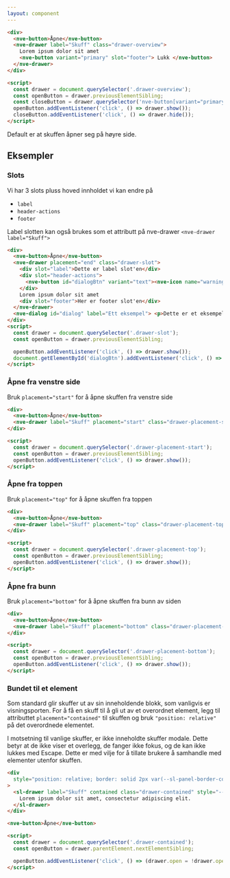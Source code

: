 ```yaml
---
layout: component
---
```


<CodeExamplePreview>

```html
<div>
  <nve-button>Åpne</nve-button>
  <nve-drawer label="Skuff" class="drawer-overview">
    Lorem ipsum dolor sit amet
    <nve-button variant="primary" slot="footer"> Lukk </nve-button>
  </nve-drawer>
</div>

<script>
  const drawer = document.querySelector('.drawer-overview');
  const openButton = drawer.previousElementSibling;
  const closeButton = drawer.querySelector('nve-button[variant="primary"]');
  openButton.addEventListener('click', () => drawer.show());
  closeButton.addEventListener('click', () => drawer.hide());
</script>
```

</CodeExamplePreview>

Default er at skuffen åpner seg på høyre side.

## Eksempler

### Slots

Vi har 3 slots pluss hoved innholdet vi kan endre på

- `label`
- `header-actions`
- `footer`

Label slotten kan også brukes som et attributt på nve-drawer `<nve-drawer label="Skuff">`

<CodeExamplePreview>

```html
<div>
  <nve-button>Åpne</nve-button>
  <nve-drawer placement="end" class="drawer-slot">
    <div slot="label">Dette er label slot'en</div>
    <div slot="header-actions">
      <nve-button id="dialogBtn" variant="text"><nve-icon name="warning"></nve-icon></nve-button>
    </div>
    Lorem ipsum dolor sit amet
    <div slot="footer">Her er footer slot'en</div>
  </nve-drawer>
  <nve-dialog id="dialog" label="Ett eksempel"> <p>Dette er et eksempel</p> </nve-dialog>
</div>
<script>
  const drawer = document.querySelector('.drawer-slot');
  const openButton = drawer.previousElementSibling;

  openButton.addEventListener('click', () => drawer.show());
  document.getElementById('dialogBtn').addEventListener('click', () => document.getElementById('dialog').show());
</script>
```

</CodeExamplePreview>

### Åpne fra venstre side

Bruk `placement="start"` for å åpne skuffen fra venstre side
<CodeExamplePreview>

```html
<div>
  <nve-button>Åpne</nve-button>
  <nve-drawer label="Skuff" placement="start" class="drawer-placement-start"> Lorem ipsum dolor sit amet </nve-drawer>
</div>

<script>
  const drawer = document.querySelector('.drawer-placement-start');
  const openButton = drawer.previousElementSibling;
  openButton.addEventListener('click', () => drawer.show());
</script>
```

</CodeExamplePreview>

### Åpne fra toppen

Bruk `placement="top"` for å åpne skuffen fra toppen
<CodeExamplePreview>

```html
<div>
  <nve-button>Åpne</nve-button>
  <nve-drawer label="Skuff" placement="top" class="drawer-placement-top"> Lorem ipsum dolor sit amet </nve-drawer>
</div>

<script>
  const drawer = document.querySelector('.drawer-placement-top');
  const openButton = drawer.previousElementSibling;
  openButton.addEventListener('click', () => drawer.show());
</script>
```

</CodeExamplePreview>

### Åpne fra bunn

Bruk `placement="bottom"` for å åpne skuffen fra bunn av siden
<CodeExamplePreview>

```html
<div>
  <nve-button>Åpne</nve-button>
  <nve-drawer label="Skuff" placement="bottom" class="drawer-placement-bottom"> Lorem ipsum dolor sit amet </nve-drawer>
</div>

<script>
  const drawer = document.querySelector('.drawer-placement-bottom');
  const openButton = drawer.previousElementSibling;
  openButton.addEventListener('click', () => drawer.show());
</script>
```

</CodeExamplePreview>

### Bundet til et element

Som standard glir skuffer ut av sin inneholdende blokk, som vanligvis er visningsporten. For å få en skuff til å gli ut av et overordnet element, legg til attributtet `placement="contained"` til skuffen og bruk `"position: relative"` på det overordnede elementet.

I motsetning til vanlige skuffer, er ikke inneholdte skuffer modale. Dette betyr at de ikke viser et overlegg, de fanger ikke fokus, og de kan ikke lukkes med Escape. Dette er med vilje for å tillate brukere å samhandle med elementer utenfor skuffen.

<CodeExamplePreview>

```html
<div
  style="position: relative; border: solid 2px var(--sl-panel-border-color); height: 300px; padding: 1rem; margin-bottom: 1rem;"
>
  <sl-drawer label="Skuff" contained class="drawer-contained" style="--size: 50%;">
    Lorem ipsum dolor sit amet, consectetur adipiscing elit.
  </sl-drawer>
</div>

<nve-button>Åpne</nve-button>

<script>
  const drawer = document.querySelector('.drawer-contained');
  const openButton = drawer.parentElement.nextElementSibling;

  openButton.addEventListener('click', () => (drawer.open = !drawer.open));
</script>
```

</CodeExamplePreview>

